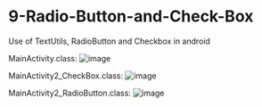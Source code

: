 # 9-Radio-Button-and-Check-Box
Use of TextUtils, RadioButton and Checkbox in android

MainActivity.class:
![image](https://user-images.githubusercontent.com/122344020/234094320-c0c90481-e4de-4f43-8372-a1825fb2d5db.png)

MainActivity2_CheckBox.class:
![image](https://user-images.githubusercontent.com/122344020/234094552-db6220e3-0170-4cb2-9957-3b06701c15c5.png)

MainActivity2_RadioButton.class:
![image](https://user-images.githubusercontent.com/122344020/234094750-a13ae0b5-2d83-45b4-afbe-871ffb545c3e.png)
